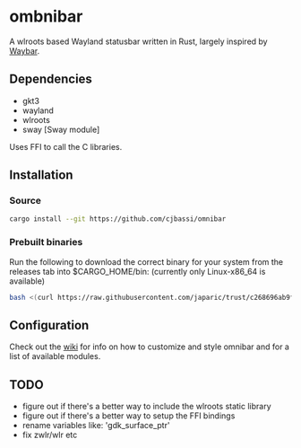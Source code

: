 # ombnibar

A wlroots based Wayland statusbar written in Rust, largely inspired by [Waybar](https://github.com/Alexays/Waybar).

## Dependencies

- gkt3
- wayland
- wlroots
- sway [Sway module]

Uses FFI to call the C libraries.

## Installation

### Source

```bash
cargo install --git https://github.com/cjbassi/omnibar
```

### Prebuilt binaries

Run the following to download the correct binary for your system from the releases tab into $CARGO_HOME/bin: (currently only Linux-x86_64 is available)

```bash
bash <(curl https://raw.githubusercontent.com/japaric/trust/c268696ab9f054e1092f195dddeead2420c04261/install.sh) -f --git cjbassi/omnibar
```

## Configuration

Check out the [wiki](https://github.com/cjbassi/omnibar/wiki) for info on how to customize and style omnibar and for a list of available modules.

## TODO

- figure out if there's a better way to include the wlroots static library
- figure out if there's a better way to setup the FFI bindings
- rename variables like: 'gdk_surface_ptr'
- fix zwlr/wlr etc
